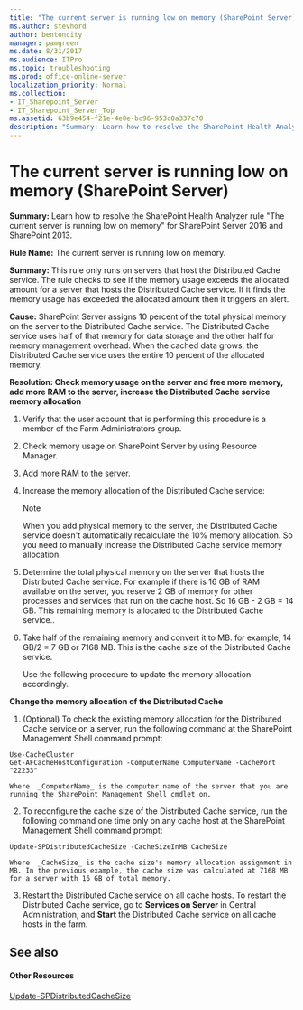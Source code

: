 ```yaml
---
title: "The current server is running low on memory (SharePoint Server)"
ms.author: stevhord
author: bentoncity
manager: pamgreen
ms.date: 8/31/2017
ms.audience: ITPro
ms.topic: troubleshooting
ms.prod: office-online-server
localization_priority: Normal
ms.collection:
- IT_Sharepoint_Server
- IT_Sharepoint_Server_Top
ms.assetid: 63b9e454-f21e-4e0e-bc96-953c0a337c70
description: "Summary: Learn how to resolve the SharePoint Health Analyzer ruleThe current server is running low on memoryfor SharePoint Server 2016 and SharePoint 2013."
---
```


# The current server is running low on memory (SharePoint Server)

 **Summary:** Learn how to resolve the SharePoint Health Analyzer rule "The current server is running low on memory" for SharePoint Server 2016 and SharePoint 2013. 
  
 **Rule Name:** The current server is running low on memory. 
  
 **Summary:** This rule only runs on servers that host the Distributed Cache service. The rule checks to see if the memory usage exceeds the allocated amount for a server that hosts the Distributed Cache service. If it finds the memory usage has exceeded the allocated amount then it triggers an alert. 
  
 **Cause:** SharePoint Server assigns 10 percent of the total physical memory on the server to the Distributed Cache service. The Distributed Cache service uses half of that memory for data storage and the other half for memory management overhead. When the cached data grows, the Distributed Cache service uses the entire 10 percent of the allocated memory. 
  
 **Resolution: Check memory usage on the server and free more memory, add more RAM to the server, increase the Distributed Cache service memory allocation**
  
1. Verify that the user account that is performing this procedure is a member of the Farm Administrators group.
    
2. Check memory usage on SharePoint Server by using Resource Manager.
    
3. Add more RAM to the server.
    
4. Increase the memory allocation of the Distributed Cache service:
    
    > [!NOTE]
    > When you add physical memory to the server, the Distributed Cache service doesn't automatically recalculate the 10% memory allocation. So you need to manually increase the Distributed Cache service memory allocation. 
  
1. Determine the total physical memory on the server that hosts the Distributed Cache service. For example if there is 16 GB of RAM available on the server, you reserve 2 GB of memory for other processes and services that run on the cache host. So 16 GB - 2 GB = 14 GB. This remaining memory is allocated to the Distributed Cache service..
    
2. Take half of the remaining memory and convert it to MB. for example, 14 GB/2 = 7 GB or 7168 MB. This is the cache size of the Distributed Cache service.
    
    Use the following procedure to update the memory allocation accordingly.
    
 **Change the memory allocation of the Distributed Cache**
  
1. (Optional) To check the existing memory allocation for the Distributed Cache service on a server, run the following command at the SharePoint Management Shell command prompt:
    
  ```
  Use-CacheCluster
  Get-AFCacheHostConfiguration -ComputerName ComputerName -CachePort "22233"
  
  ```

    Where  _ComputerName_ is the computer name of the server that you are running the SharePoint Management Shell cmdlet on. 
    
2. To reconfigure the cache size of the Distributed Cache service, run the following command one time only on any cache host at the SharePoint Management Shell command prompt:
    
  ```
  Update-SPDistributedCacheSize -CacheSizeInMB CacheSize
  ```

    Where  _CacheSize_ is the cache size's memory allocation assignment in MB. In the previous example, the cache size was calculated at 7168 MB for a server with 16 GB of total memory. 
    
3. Restart the Distributed Cache service on all cache hosts. To restart the Distributed Cache service, go to **Services on Server** in Central Administration, and **Start** the Distributed Cache service on all cache hosts in the farm. 
    
## See also

#### Other Resources

[Update-SPDistributedCacheSize](http://technet.microsoft.com/library/8e483d89-60a9-48b8-a2e3-2e848159833b.aspx)

